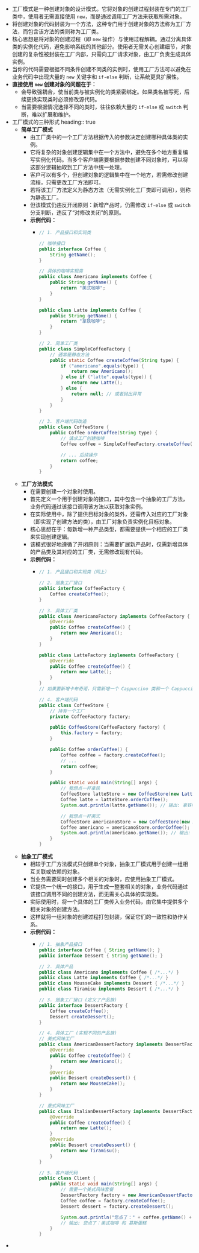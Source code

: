 - 工厂模式是一种创建对象的设计模式。它将对象的创建过程封装在专门的工厂类中，使用者无需直接使用 `new`，而是通过调用工厂方法来获取所需对象。
- 将创建对象的代码封装为一个方法，这种专门用于创建对象的方法称为工厂方法，而包含该方法的类则称为工厂类。
- 核心思想是将对象的创建过程（即 `new` 操作）与使用过程解耦。通过分离具体类的实例化代码，避免影响系统的其他部分。使用者无需关心创建细节，对象创建的复杂性被封装在工厂内部，只需向工厂请求对象，由工厂负责生成具体实例。
- 当你的代码需要根据不同条件创建不同类的实例时，使用工厂方法可以避免在业务代码中出现大量的 `new` 关键字和 `if-else` 判断，让系统更具扩展性。
- **直接使用 `new` 创建对象的问题在于：**
	- 会导致强耦合，使当前类与被实例化的类紧密绑定。如果类名被写死，后续更换实现类时必须修改源代码。
	- 当需要根据情况选择不同的类时，往往依赖大量的 `if-else` 或 `switch` 判断，难以扩展和维护。
- 工厂模式的三种形式
  heading:: true
	- **简单工厂模式**
		- 由工厂类中的一个工厂方法根据传入的参数决定创建哪种具体类的实例。
		- 它将复杂的对象创建逻辑集中在一个方法中，避免在多个地方重复编写实例化代码。当多个客户端需要根据参数创建不同对象时，可以将这部分逻辑抽取到工厂方法中统一处理。
		- 客户可以有多个，但创建对象的逻辑集中在一个地方，若需修改创建流程，只需更改工厂方法即可。
		- 若将该工厂方法定义为静态方法（无需实例化工厂类即可调用），则称为静态工厂。
		- 但该模式仍违反开闭原则：新增产品时，仍需修改 `if-else` 或 `switch` 分支判断，违反了“对修改关闭”的原则。
		- **示例代码：**
			- ```java
			  // 1. 产品接口和实现类
			  
			  // 咖啡接口
			  public interface Coffee {
			      String getName();
			  }
			  
			  // 具体的咖啡实现类
			  public class Americano implements Coffee {
			      public String getName() {
			          return "美式咖啡";
			      }
			  }
			  
			  public class Latte implements Coffee {
			      public String getName() {
			          return "拿铁咖啡";
			      }
			  }
			  
			  // 2. 简单工厂类
			  public class SimpleCoffeeFactory {
			      // 通常是静态方法
			      public static Coffee createCoffee(String type) {
			          if ("americano".equals(type)) {
			              return new Americano();
			          } else if ("latte".equals(type)) {
			              return new Latte();
			          } else {
			              return null; // 或者抛出异常
			          }
			      }
			  }
			  
			  // 3. 客户端代码改造
			  public class CoffeeStore {
			      public Coffee orderCoffee(String type) {
			          // 请求工厂创建咖啡
			          Coffee coffee = SimpleCoffeeFactory.createCoffee(type);
			  
			          // ... 后续操作
			          return coffee;
			      }
			  }
			  ```
	- **工厂方法模式**
		- 在需要创建一个对象时使用。
		- 首先定义一个用于创建对象的接口，其中包含一个抽象的工厂方法，业务代码通过该接口调用该方法以获取对象实例。
		- 在实际使用中，除了提供目标对象的类外，还需传入对应的工厂对象（即实现了创建方法的类），由工厂对象负责实例化目标对象。
		- 核心思想在于：每新增一种产品类型，都需要提供一个相应的工厂类来实现创建逻辑。
		- 该模式很好地遵循了开闭原则：当需要扩展新产品时，仅需新增具体的产品类及其对应的工厂类，无需修改现有代码。
		- **示例代码：**
			- ```java
			  // 1. 产品接口和实现类（同上）
			  
			  // 2. 抽象工厂接口
			  public interface CoffeeFactory {
			      Coffee createCoffee();
			  }
			  
			  // 3. 具体工厂类
			  public class AmericanoFactory implements CoffeeFactory {
			      @Override
			      public Coffee createCoffee() {
			          return new Americano();
			      }
			  }
			  
			  public class LatteFactory implements CoffeeFactory {
			      @Override
			      public Coffee createCoffee() {
			          return new Latte();
			      }
			  }
			  // 如果要新增卡布奇诺，只需新增一个 Cappuccino 类和一个 CappuccinoFactory 类即可，无需修改任何已有代码！
			  
			  // 4. 客户端代码
			  public class CoffeeStore {
			      // 持有一个工厂
			      private CoffeeFactory factory;
			  
			      public CoffeeStore(CoffeeFactory factory) {
			          this.factory = factory;
			      }
			  
			      public Coffee orderCoffee() {
			          Coffee coffee = factory.createCoffee();
			          // ...
			          return coffee;
			      }
			  
			      public static void main(String[] args) {
			          // 我想点一杯拿铁
			          CoffeeStore latteStore = new CoffeeStore(new LatteFactory());
			          Coffee latte = latteStore.orderCoffee();
			          System.out.println(latte.getName()); // 输出: 拿铁咖啡
			  
			          // 我想点一杯美式
			          CoffeeStore americanoStore = new CoffeeStore(new AmericanoFactory());
			          Coffee americano = americanoStore.orderCoffee();
			          System.out.println(americano.getName()); // 输出: 美式咖啡
			      }
			  }
			  ```
	- **抽象工厂模式**
		- 相较于工厂方法模式只创建单个对象，抽象工厂模式用于创建一组相互关联或依赖的对象。
		- 当业务需要同时创建多个相关的对象时，应使用抽象工厂模式。
		- 它提供一个统一的接口，用于生成一整套相关的对象，业务代码通过该接口调用不同的创建方法，而无需关心具体的实现类。
		- 实际使用时，将一个具体的工厂类传入业务代码，由它集中提供多个相关对象的创建方法。
		- 这样就将一组对象的创建过程打包封装，保证它们的一致性和协作关系。
		- **示例代码：**
			- ```java
			  // 1. 抽象产品接口
			  public interface Coffee { String getName(); }
			  public interface Dessert { String getName(); }
			  
			  // 2. 具体产品
			  public class Americano implements Coffee { /*...*/ }
			  public class Latte implements Coffee { /*...*/ }
			  public class MousseCake implements Dessert { /*...*/ }
			  public class Tiramisu implements Dessert { /*...*/ }
			  
			  // 3. 抽象工厂接口 (定义了产品族)
			  public interface DessertFactory {
			      Coffee createCoffee();
			      Dessert createDessert();
			  }
			  
			  // 4. 具体工厂 (实现不同的产品族)
			  // 美式风味工厂
			  public class AmericanDessertFactory implements DessertFactory {
			      @Override
			      public Coffee createCoffee() {
			          return new Americano();
			      }
			      @Override
			      public Dessert createDessert() {
			          return new MousseCake();
			      }
			  }
			  
			  // 意式风味工厂
			  public class ItalianDessertFactory implements DessertFactory {
			      @Override
			      public Coffee createCoffee() {
			          return new Latte();
			      }
			      @Override
			      public Dessert createDessert() {
			          return new Tiramisu();
			      }
			  }
			  
			  // 5. 客户端代码
			  public class Client {
			      public static void main(String[] args) {
			          // 需要一个美式风味套餐
			          DessertFactory factory = new AmericanDessertFactory();
			          Coffee coffee = factory.createCoffee();
			          Dessert dessert = factory.createDessert();
			  
			          System.out.println("您点了：" + coffee.getName() + " 和 " + dessert.getName());
			          // 输出: 您点了：美式咖啡 和 慕斯蛋糕
			      }
			  }
			  ```
-